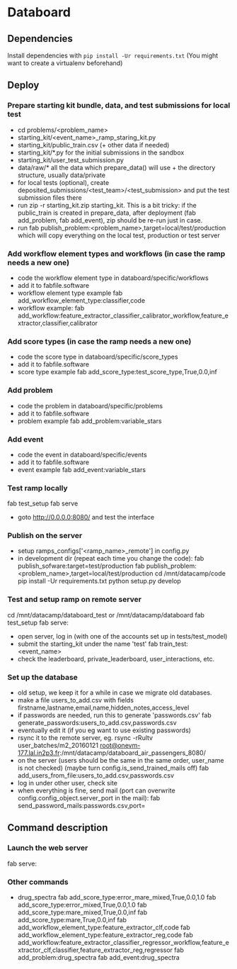 # Databoard

## Dependencies

Install dependencies with `pip install -Ur requirements.txt`
(You might want to create a virtualenv beforehand)

## Deploy

### Prepare starting kit bundle, data, and test submissions for local test

 - cd problems/<problem_name>
 - starting_kit/<event_name>_ramp_staring_kit.py
 - starting_kit/public_train.csv (+ other data if needed)
 - starting_kit/*.py for the initial submissions in the sandbox
 - starting_kit/user_test_submission.py
 - data/raw/* all the data which prepare_data() will use + the directory structure, usually data/private
 - for local tests (optional), create deposited_submissions/<test_team>/<test_submission> and put the test submission files there
 - run 
zip -r starting_kit.zip starting_kit. 
   This is a bit tricky: if the public_train is created in prepare_data, after deployment (fab add_problem, fab add_event), zip should be re-run just in case.
 - run
fab publish_problem:<problem_name>,target=local/test/production
   which will copy everything on the local test, production or test server

### Add workflow element types and workflows (in case the ramp needs a new one)

 - code the workflow element type in databoard/specific/workflows
 - add it to fabfile.software
 - workflow element type example
fab add_workflow_element_type:classifier,code
 - workflow example:
fab add_workflow:feature_extractor_classifier_calibrator_workflow,feature_extractor,classifier,calibrator

### Add score types (in case the ramp needs a new one)

 - code the score type in databoard/specific/score_types
 - add it to fabfile.software
 - score type example
fab add_score_type:test_score_type,True,0.0,inf

### Add problem
 
 - code the problem in databoard/specific/problems
 - add it to fabfile.software
 - problem example
fab add_problem:variable_stars

### Add event
 
 - code the event in databoard/specific/events
 - add it to fabfile.software
 - event example
fab add_event:variable_stars




### Test ramp locally

fab test_setup
fab serve
 - goto http://0.0.0.0:8080/ and test the interface

### Publish on the server

 - setup ramps_configs['<ramp_name>_remote'] in config.py
 - in development dir (repeat each time you change the code):
fab publish_sofware:target=test/production
fab publish_problem:<problem_name>,target=local/test/production
cd /mnt/datacamp/code
pip install -Ur requirements.txt
python setup.py develop

### Test and setup ramp on remote server

cd /mnt/datacamp/databoard_test or /mnt/datacamp/databoard
fab test_setup
fab serve:<port>
 - open server, log in (with one of the accounts set up in tests/test_model)
 - submit the starting_kit under the name 'test'
fab train_test:<event_name>
 - check the leaderboard, private_leaderboard, user_interactions, etc.

### Set up the database

 - old setup, we keep it for a while in case we migrate old databases.
 - make a file users_to_add.csv with fields
 firstname,lastname,email,name,hidden_notes,access_level
 - if passwords are needed, run this to generate 'passwords.csv'
fab generate_passwords:users_to_add.csv,passwords.csv
 - eventually edit it (if you eg want to use existing passwords)
 - rsync it to the remote server, eg.
rsync -rRultv user_batches/m2_20160121 root@onevm-177.lal.in2p3.fr:/mnt/datacamp/databoard_air_passengers_8080/
 - on the server (users should be the same in the same order, user_name is not checked) (maybe turn config.is_send_trained_mails off)
fab add_users_from_file:users_to_add.csv,passwords.csv
 - log in under other user, check site
 - when everything is fine, send mail (port can overwrite config.config_object.server_port in the mail):
fab send_password_mails:passwords.csv,port=<port> 


## Command description 
    
### Launch the web server

fab serve:<port>

### Other commands

 - drug_spectra
fab add_score_type:error_mare_mixed,True,0.0,1.0
fab add_score_type:error_mixed,True,0.0,1.0 
fab add_score_type:mare_mixed,True,0.0,inf 
fab add_score_type:mare,True,0.0,inf
fab add_workflow_element_type:feature_extractor_clf,code
fab add_workflow_element_type:feature_extractor_reg,code 
fab add_workflow:feature_extractor_classifier_regressor_workflow,feature_extractor_clf,classifier,feature_extractor_reg,regressor
fab add_problem:drug_spectra 
fab add_event:drug_spectra

